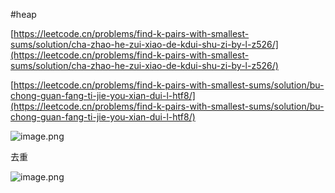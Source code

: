 #heap

[https://leetcode.cn/problems/find-k-pairs-with-smallest-sums/solution/cha-zhao-he-zui-xiao-de-kdui-shu-zi-by-l-z526/](https://leetcode.cn/problems/find-k-pairs-with-smallest-sums/solution/cha-zhao-he-zui-xiao-de-kdui-shu-zi-by-l-z526/)


[https://leetcode.cn/problems/find-k-pairs-with-smallest-sums/solution/bu-chong-guan-fang-ti-jie-you-xian-dui-l-htf8/](https://leetcode.cn/problems/find-k-pairs-with-smallest-sums/solution/bu-chong-guan-fang-ti-jie-you-xian-dui-l-htf8/)



![image.png](image-20220622194157-b9cpdq1.png)

去重

![image.png](image-20220622194205-51tmjrf.png)
